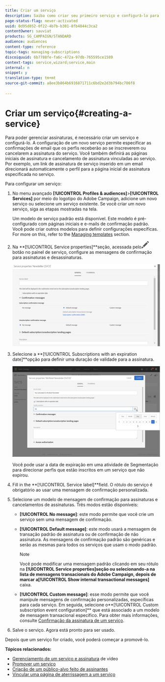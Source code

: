 ```yaml
---
title: Criar um serviço
description: Saiba como criar seu primeiro serviço e configurá-lo para enviar confirmações por email aos seus assinantes.
page-status-flag: never-activated
uuid: 0d95d852-0f22-4b7b-b301-8fb4844c3ca2
contentOwner: sauviat
products: SG_CAMPAIGN/STANDARD
audience: audiences
content-type: reference
topic-tags: managing-subscriptions
discoiquuid: 6b7788fe-fa6c-472a-97db-765595ce1589
context-tags: service,wizard;service,main
internal: n
snippet: y
translation-type: tm+mt
source-git-commit: a8ee3b864b6916871711c6bd2e2d3b794bc706f8

---
```



# Criar um serviço{#creating-a-service}

Para poder gerenciar assinaturas, é necessário criar um serviço e configurá-lo. A configuração de um novo serviço permite especificar as confirmações de email que os perfis receberão ao se inscreverem ou cancelarem a assinatura do serviço. Você também definirá as páginas iniciais de assinatura e cancelamento de assinatura vinculadas ao serviço. Por exemplo, um link de assinatura de serviço inserido em um email direcionará automaticamente o perfil para a página inicial de assinatura especificada no serviço.

Para configurar um serviço:

1. No menu avançado **[!UICONTROL Profiles & audiences]**>**[!UICONTROL Services]** por meio do logotipo do Adobe Campaign, adicione um novo serviço ou selecione um serviço existente. Se você criar um novo serviço, siga as etapas mostradas na tela.

   Um modelo de serviço padrão está disponível. Este modelo é pré-configurado com páginas iniciais e e-mails de confirmação padrão. Você pode criar outros modelos para definir configurações específicas. For more on this, refer to the [Managing templates](../../start/using/marketing-activity-templates.md) section.

1. Na **[!UICONTROL Service properties]**seção, acessada pelo![](assets/edit_darkgrey-24px.png)botão no painel de serviço, configure as mensagens de confirmação para assinaturas e desassinaturas.

   ![](assets/lp_service_parameters.png)

1. Selecione a **[!UICONTROL Subscriptions with an expiration date]**opção para definir uma duração de validade para a assinatura.

   ![](assets/lp_service_expiration.png)

   Você pode usar a data de expiração em uma atividade de Segmentação para direcionar perfis que estão inscritos em um serviço que não expirou.

1. Fill in the **[!UICONTROL Service label]**field. O rótulo do serviço é obrigatório ao usar uma mensagem de confirmação personalizada.

1. Selecione um modelo de mensagem de confirmação para assinaturas e cancelamentos de assinaturas. Três modos estão disponíveis:

   * **[!UICONTROL No message]**: este modo permite que você crie um serviço sem uma mensagem de confirmação.
   * **[!UICONTROL Default message]**: este modo usará a mensagem de transação padrão de assinatura ou de confirmação de não assinatura. As mensagens de confirmação padrão são genéricas e serão as mesmas para todos os serviços que usam o modo padrão.

      >[!NOTE]
      >
      >Você pode modificar uma mensagem padrão clicando em seu rótulo na **[!UICONTROL Service properties]**seção ou selecionando-a na lista de mensagens transacionais do Adobe Campaign, depois de marcar a**[!UICONTROL Show internal transactional messages]** caixa.

   * **[!UICONTROL Custom message]**: esse modo permite que você manipule mensagens de confirmação personalizadas, específicas para cada serviço. Em seguida, selecione o**[!UICONTROL Custom subscription event configuration]** que está associado a um modelo de mensagem [](../../channels/using/about-transactional-messaging.md) transacional específico. Para obter mais informações, consulte [Confirmação da assinatura de um serviço](../../audiences/using/confirming-subscription-to-a-service.md).

1. Salve o serviço. Agora está pronto para ser usado.

Depois que um serviço for criado, você poderá começar a promovê-lo.

**Tópicos relacionados:**

* [Gerenciamento de um serviço e assinatura](https://docs.adobe.com/content/help/en/campaign-learn/campaign-standard-tutorials/profiles-and-audiences/services-and-subscriptions.html) de vídeo
* [Promover um serviço](../../audiences/using/promoting-a-service.md)
* [Criação de um público-alvo feito de assinantes](../../audiences/using/creating-audiences.md#creating-list-audiences)
* [Vincular uma página de aterrissagem a um serviço](../../channels/using/configuring-landing-page.md#linking-a-landing-page-to-a-service)
